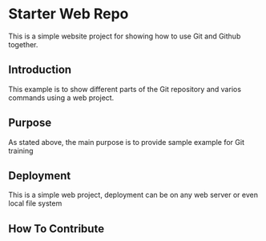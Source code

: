 # Starter Web Repo

This is a simple website project for showing how to use Git and Github together.

## Introduction

This example is to show different parts of the Git repository and varios commands using a web project.

## Purpose

As stated above, the main purpose is to provide sample example for Git training

## Deployment

This is a simple web project, deployment can be on any web server or even local file system

## How To Contribute


